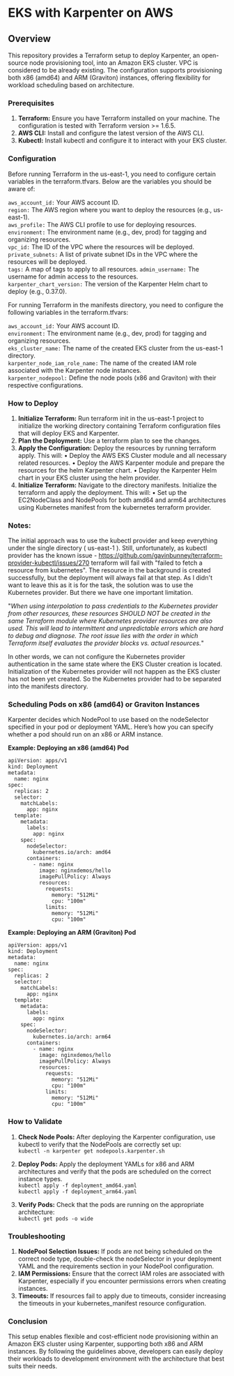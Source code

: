 # EKS with Karpenter on AWS


## Overview

This repository provides a Terraform setup to deploy Karpenter, an open-source node provisioning tool, into an Amazon EKS cluster. VPC is considered to be already existing. The configuration supports provisioning both x86 (amd64) and ARM (Graviton) instances, offering flexibility for workload scheduling based on architecture.

### Prerequisites

1. __Terraform:__ Ensure you have Terraform installed on your machine. The configuration is tested with Terraform version >= 1.6.5.
2. __AWS CLI:__ Install and configure the latest version of the AWS CLI.
3. __Kubectl:__ Install kubectl and configure it to interact with your EKS cluster.

### Configuration

Before running Terraform in the us-east-1, you need to configure certain variables in the terraform.tfvars. Below are the variables you should be aware of:

  `aws_account_id:` Your AWS account ID.  
  `region:` The AWS region where you want to deploy the resources (e.g., us-east-1).  
  `aws_profile:` The AWS CLI profile to use for deploying resources.  
  `environment:` The environment name (e.g., dev, prod) for tagging and organizing resources.  
  `vpc_id:` The ID of the VPC where the resources will be deployed.  
  `private_subnets:` A list of private subnet IDs in the VPC where the resources will be deployed.  
  `tags:` A map of tags to apply to all resources. 
  `admin_username:` The username for admin access to the resources.  
  `karpenter_chart_version:` The version of the Karpenter Helm chart to deploy (e.g., 0.37.0).  

For running Terraform in the manifests directory, you need to configure the following variables in the terraform.tfvars:

  `aws_account_id:` Your AWS account ID.  
  `environment:` The environment name (e.g., dev, prod) for tagging and organizing resources.  
  `eks_cluster_name:` The name of the created EKS cluster from the us-east-1 directory.  
  `karpenter_node_iam_role_name:` The name of the created IAM role associated with the Karpenter node instances.  
  `karpenter_nodepool:` Define the node pools (x86 and Graviton) with their respective configurations.  

### How to Deploy

1. __Initialize Terraform:__ Run terraform init in the us-east-1 project to initialize the working directory containing Terraform configuration files that will deploy EKS and Karpenter.
2. __Plan the Deployment:__ Use a terraform plan to see the changes.
3. __Apply the Configuration:__ Deploy the resources by running terraform apply. This will:
  • Deploy the AWS EKS Cluster module and all necessary related resources.
  • Deploy the AWS Karpenter module and prepare the resources for the helm Karpenter chart.
  • Deploy the Karpenter Helm chart in your EKS cluster using the helm provider.
4. __Initialize Terraform:__ Navigate to the directory manifests. Initialize the terraform and apply the deployment. This will: 
  • Set up the EC2NodeClass and NodePools for both amd64 and arm64 architectures using Kubernetes manifest from the kubernetes terraform provider.

### Notes: 

The initial approach was to use the kubectl provider and keep everything under the single directory ( us-east-1 ). Still, unfortunately, as kubectl provider has the known issue - https://github.com/gavinbunney/terraform-provider-kubectl/issues/270 terraform will fail with "failed to fetch a resource from kubernetes". The resource in the background is created successfully, but the deployment will always fail at that step. As I didn't want to leave this as it is for the task, the solution was to use the Kubernetes provider. But there we have one important limitation.  
      
"_When using interpolation to pass credentials to the Kubernetes provider from other resources, these resources SHOULD NOT be created in the same Terraform module where Kubernetes provider resources are also used. This will lead to intermittent and unpredictable errors which are hard to debug and diagnose. The root issue lies with the order in which Terraform itself evaluates the provider blocks vs. actual resources._"  

In other words, we can not configure the Kubernetes provider authentication in the same state where the EKS Cluster creation is located. Initialization of the Kubernetes provider will not happen as the EKS cluster has not been yet created. So the Kubernetes provider had to be separated into the manifests directory. 


### Scheduling Pods on x86 (amd64) or Graviton Instances

Karpenter decides which NodePool to use based on the nodeSelector specified in your pod or deployment YAML. Here’s how you can specify whether a pod should run on an x86 or ARM instance.

__Example: Deploying an x86 (amd64) Pod__
```
apiVersion: apps/v1
kind: Deployment
metadata:
  name: nginx
spec:
  replicas: 2
  selector:
    matchLabels:
      app: nginx
  template:
    metadata:
      labels:
        app: nginx
    spec:
      nodeSelector:
        kubernetes.io/arch: amd64
      containers:
        - name: nginx
          image: nginxdemos/hello
          imagePullPolicy: Always
          resources:
            requests:
              memory: "512Mi"
              cpu: "100m"
            limits:
              memory: "512Mi"
              cpu: "100m"
```

__Example: Deploying an ARM (Graviton) Pod__
```
apiVersion: apps/v1
kind: Deployment
metadata:
  name: nginx
spec:
  replicas: 2
  selector:
    matchLabels:
      app: nginx
  template:
    metadata:
      labels:
        app: nginx
    spec:
      nodeSelector:
        kubernetes.io/arch: arm64
      containers:
        - name: nginx
          image: nginxdemos/hello
          imagePullPolicy: Always
          resources:
            requests:
              memory: "512Mi"
              cpu: "100m"
            limits:
              memory: "512Mi"
              cpu: "100m"
```

### How to Validate

1. __Check Node Pools:__ After deploying the Karpenter configuration, use kubectl to verify that the NodePools are correctly set up:  
      `kubectl -n karpenter get nodepools.karpenter.sh`

2. __Deploy Pods:__ Apply the deployment YAMLs for x86 and ARM architectures and verify that the pods are scheduled on the correct instance types.  
      `kubectl apply -f deployment_amd64.yaml`  
      `kubectl apply -f deployment_arm64.yaml`  

3. __Verify Pods:__ Check that the pods are running on the appropriate architecture:  
      `kubectl get pods -o wide` 


### Troubleshooting

1. __NodePool Selection Issues:__ If pods are not being scheduled on the correct node type, double-check the nodeSelector in your deployment YAML and the requirements section in your NodePool configuration.  
2. __IAM Permissions:__ Ensure that the correct IAM roles are associated with Karpenter, especially if you encounter permissions errors when creating instances.  
3. __Timeouts:__ If resources fail to apply due to timeouts, consider increasing the timeouts in your kubernetes_manifest resource configuration.  



### Conclusion

This setup enables flexible and cost-efficient node provisioning within an Amazon EKS cluster using Karpenter, supporting both x86 and ARM instances. By following the guidelines above, developers can easily deploy their workloads to development environment with the architecture that best suits their needs.
